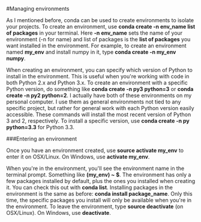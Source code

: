 #Managing environments

As I mentioned before, conda can be used to create environments to isolate your projects. To create an environment, use **conda create -n env_name list of packages** in your terminal. Here **-n env_name** sets the name of your environment (-n for name) and list of packages is the **list of packages** you want installed in the environment. For example, to create an environment named **my_env** and install numpy in it, type **conda create -n my_env numpy**.

When creating an environment, you can specify which version of Python to install in the environment. This is useful when you're working with code in both Python 2.x and Python 3.x. To create an environment with a specific Python version, do something like **conda create -n py3 python=3** or **conda create -n py2 python=2**. I actually have both of these environments on my personal computer. I use them as general environments not tied to any specific project, but rather for general work with each Python version easily accessible. These commands will install the most recent version of Python 3 and 2, respectively. To install a specific version, use **conda create -n py python=3.3** for Python 3.3.

###Entering an environment

Once you have an environment created, use **source activate my_env** to enter it on OSX/Linux. On Windows, use **activate my_env**.

When you're in the environment, you'll see the environment name in the terminal prompt. Something like **(my_env) ~ $**. The environment has only a few packages installed by default, plus the ones you installed when creating it. You can check this out with **conda list**. Installing packages in the environment is the same as before: **conda install package_name**. Only this time, the specific packages you install will only be available when you're in the environment. To leave the environment, type **source deactivate** (on OSX/Linux). On Windows, use **deactivate**.
